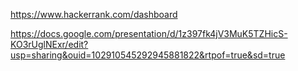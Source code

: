 https://www.hackerrank.com/dashboard

https://docs.google.com/presentation/d/1z397fk4jV3MuK5TZHicS-KO3rUglNExr/edit?usp=sharing&ouid=102910545292945881822&rtpof=true&sd=true
